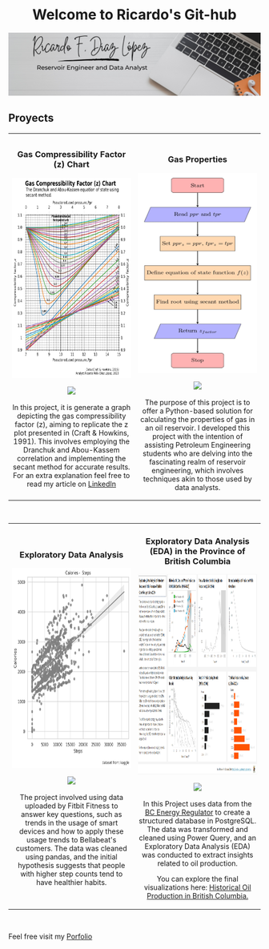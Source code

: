 <h1 align="center">Welcome to Ricardo's Git-hub </h1>
<img src="https://github.com/Ricardod671/Ricardod671/blob/main/Banner.png" alt="Banner">

## Proyects
<table>
<tr>
<td width="50%">
<h3 align="center">Gas Compressibility Factor (z) Chart</h3>
<div align="center">
<a href="https://github.com/Ricardod671/graph_zfactor/tree/main?tab=readme-ov-file" target="_blank" rel="noreferrer"><img src="https://github.com/Ricardod671/Ricardod671.github.io/blob/main/images/factor_chart.png" width="400" height="400" alt="z Factor Chart" title="z factor flowchart" target="_blank" rel="noreferrer"></a>
<p>
<a href="https://github.com/Ricardod671/graph_zfactor/tree/main?tab=readme-ov-file" target="_blank" rel="noreferrer">
<img src="https://img.shields.io/badge/CODE-white?style=for-the-badge&logo=github&logoColor=black" target="_blank" rel="noreferrer">
</a>
</p>
<p>In this project, it is generate a graph depicting the gas compressibility factor (z), aiming to
						replicate the z plot presented in (Craft & Howkins, 1991).
						This involves employing the Dranchuk and Abou-Kassem correlation and implementing the secant
						method for accurate results.
						For an extra explanation feel free to read my article on <a
							href="https://www.linkedin.com/pulse/python-code-generate-gas-compressibility-factor-z-chart-d%25C3%25ADaz-l%25C3%25B3pez-wioae/"
							target="_blank" rel="noreferrer">LinkedIn</a></p>
</div>
                                                                                      
</td>

<td width="50%">
               <br>
<h3 align="center">Gas Properties</h3>
<div align="center">                                       
<a href="https://github.com/Ricardod671/Reservoir-Engineering-Gas-Propertiesr" target="_blank" rel="noreferrer"><img src="https://github.com/Ricardod671/Ricardod671.github.io/blob/main/images/z_factor_flowchart.jpg" width="400" height="400" alt="This image show the flow chart used to generate the z factor funtion" title="z factor flowchart" target="_blank" rel="noreferrer"></a>
<br>
<p>
<a href="https://github.com/Ricardod671/Reservoir-Engineering-Gas-Propertiesr" target="_blank" rel="noreferrer">
<img src="https://img.shields.io/badge/CODE-white?style=for-the-badge&logo=github&logoColor=black" >
</a>
</p>
</p>The purpose of this project is to offer a Python-based solution for calculating the properties of
						gas in an oil reservoir. I developed this project with the intention of assisting Petroleum
						Engineering students who are delving into the fascinating realm of reservoir engineering, which
						involves techniques akin to those used by data analysts.</p>
</div>                                                             
</table>                                                                                 
</div>
<br>

<table>
<tr>
<td width="50%">
<h3 align="center">Exploratory Data Analysis</h3>
<div align="center">
<a href="https://github.com/Ricardod671/Bellabeat-EDA" target="_blank"><img src="https://github.com/Ricardod671/Ricardod671.github.io/blob/main/images/calories_steps.png" width="400" height="400" alt="This image show a plot of steps vs calories" title="Calories vs Steps"></a>
<p>
<a href="https://github.com/Ricardod671/Bellabeat-EDA" target="_blank">
<img src="https://img.shields.io/badge/CODE-white?style=for-the-badge&logo=github&logoColor=black">
</a>
</p>
<p>The project involved using data uploaded by Fitbit Fitness to answer key questions, such as
						trends in the usage of smart devices and how to apply these usage trends to Bellabeat's
						customers. The data was cleaned using pandas, and the initial hypothesis suggests that people
						with higher step counts tend to have healthier habits.</p>
</div>
                                                                                      
</td>
<td width="50%">
<h3 align="center">Exploratory Data Analysis (EDA) in the Province of British Columbia</h3>
<div align="center">
<a href="https://github.com/Ricardod671/EDA-in-the-Province-of-British-Columbia/tree/main" target="_blank" rel="noreferrer"><img
src="https://github.com/Ricardod671/EDA-in-the-Province-of-British-Columbia/blob/main/EDA/dashboard.PNG" width="400" height="400" alt="visulizacion of EDA in Tableau" title="visualizacion of the Province of British Columbia"></a>
<p>
<a href="https://github.com/Ricardod671/EDA-in-the-Province-of-British-Columbia/tree/main" target="_blank" rel="noreferrer">
<img src="https://img.shields.io/badge/CODE-white?style=for-the-badge&logo=github&logoColor=black" target="_blank" rel="noreferrer">
</a>
<a href="" target="_blank">

</a>
</p>
<p>In this Project uses data from the <a href="https://www.bc-er.ca/data-reports/data-centre/" target="_blank" rel="nonererrer"> BC Energy Regulator</a> to create a structured database in PostgreSQL. The data was transformed and cleaned using Power Query, and an Exploratory Data Analysis (EDA) was conducted to extract insights related to oil production.

You can explore the final visualizations here: <a href="https://public.tableau.com/app/profile/ricardo.f.lix.d.az.l.pez/viz/HistoricalOilProductioninBritishColumbia/Dashboard" target="_blank" rel="nonererrer">Historical Oil Production in British Columbia.</a>

</p>
</div>
                                                                                      
</td>  
</table>                                                                                 
</div>
<br>

<p> Feel free visit my <a href="https://ricardod671.github.io" target="_blank" rel="noreferrer">Porfolio<a/> </p>


